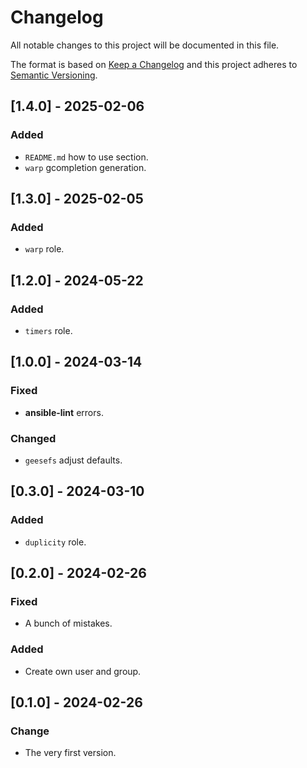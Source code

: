 # Changelog
All notable changes to this project will be documented in this file.

The format is based on [Keep a Changelog](http://keepachangelog.com/en/1.0.0/)
and this project adheres to [Semantic Versioning](http://semver.org/spec/v2.0.0.html).

## [1.4.0] - 2025-02-06
### Added
- `README.md` how to use section.
- `warp` gcompletion generation.

## [1.3.0] - 2025-02-05
### Added
- `warp` role.

## [1.2.0] - 2024-05-22
### Added
- `timers` role.

## [1.0.0] - 2024-03-14
### Fixed
- **ansible-lint** errors.

### Changed
- `geesefs` adjust defaults.

## [0.3.0] - 2024-03-10
### Added
- `duplicity` role.

## [0.2.0] - 2024-02-26
### Fixed
- A bunch of mistakes.

### Added
- Create own user and group.

## [0.1.0] - 2024-02-26
### Change
- The very first version.
